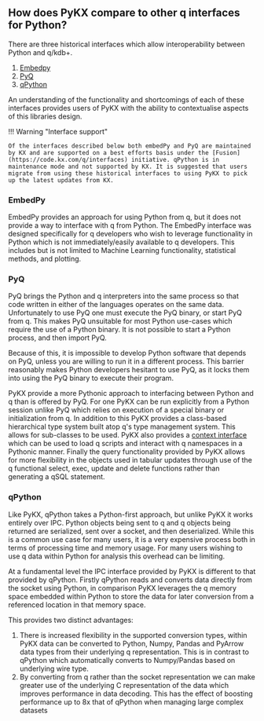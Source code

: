 ## How does PyKX compare to other q interfaces for Python?

There are three historical interfaces which allow interoperability between Python and q/kdb+.

1. [Embedpy](https://code.kx.com/q/ml/embedpy)
2. [PyQ](https://github.com/KxSystems/pyq)
3. [qPython](https://github.com/KxSystems/pyq)

An understanding of the functionality and shortcomings of each of these interfaces provides users of PyKX with the ability to contextualise aspects of this libraries design.

!!! Warning "Interface support"

	Of the interfaces described below both embedPy and PyQ are maintained by KX and are supported on a best efforts basis under the [Fusion](https://code.kx.com/q/interfaces) initiative. qPython is in maintenance mode and not supported by KX. It is suggested that users migrate from using these historical interfaces to using PyKX to pick up the latest updates from KX.

### EmbedPy

EmbedPy provides an approach for using Python from q, but it does not provide a way to interface with q from Python. The EmbedPy interface was designed specifically for q developers who wish to leverage functionality in Python which is not immediately/easily available to q developers. This includes but is not limited to Machine Learning functionality, statistical methods, and plotting.

### PyQ

PyQ brings the Python and q interpreters into the same process so that code written in either of the languages operates on the same data. Unfortunately to use PyQ one must execute the PyQ binary, or start PyQ from q. This makes PyQ unsuitable for most Python use-cases which require the use of a Python binary. It is not possible to start a Python process, and then import PyQ.

Because of this, it is impossible to develop Python software that depends on PyQ, unless you are willing to run it in a different process. This barrier reasonably makes Python developers hesitant to use PyQ, as it locks them into using the PyQ binary to execute their program.

PyKX provide a more Pythonic approach to interfacing between Python and q than is offered by PyQ. For one PyKX can be run explicitly from a Python session unlike PyQ which relies on execution of a special binary or initialization from q. In addition to this PyKX provides a class-based hierarchical type system built atop q's type management system. This allows for sub-classes to be used. PyKX also provides a [context interface](../api/pykx-execution/ctx.md) which can be used to load q scripts and interact with q namespaces in a Pythonic manner. Finally the query functionality provided by PyKX allows for more flexibility in the objects used in tabular updates through use of the q functional select, exec, update and delete functions rather than generating a qSQL statement.

### qPython

Like PyKX, qPython takes a Python-first approach, but unlike PyKX it works entirely over IPC. Python objects being sent to q and q objects being returned are serialized, sent over a socket, and then deserialized. While this is a common use case for many users, it is a very expensive process both in terms of processing time and memory usage. For many users wishing to use q data within Python for analysis this overhead can be limiting.

At a fundamental level the IPC interface provided by PyKX is different to that provided by qPython. Firstly qPython reads and converts data directly from the socket using Python, in comparison PyKX leverages the q memory space embedded within Python to store the data for later conversion from a referenced location in that memory space.

This provides two distinct advantages:

1. There is increased flexibility in the supported conversion types, within PyKX data can be converted to Python, Numpy, Pandas and PyArrow data types from their underlying q representation. This is in contrast to qPython which automatically converts to Numpy/Pandas based on underlying wire type.
2. By converting from q rather than the socket representation we can make greater use of the underlying C representation of the data which improves performance in data decoding. This has the effect of boosting performance up to 8x that of qPython when managing large complex datasets
